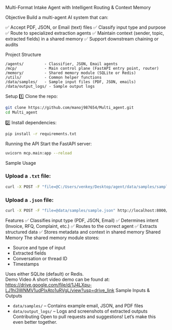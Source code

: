 Multi-Format Intake Agent with Intelligent Routing & Context Memory


Objective
Build a multi-agent AI system that can:

✅ Accept PDF, JSON, or Email (text) files
✅ Classify input type and purpose
✅ Route to specialized extraction agents
✅ Maintain context (sender, topic, extracted fields) in a shared memory
✅ Support downstream chaining or audits

Project Structure
```
/agents/         - Classifier, JSON, Email agents
/mcp/            - Main control plane (FastAPI entry point, router)
/memory/         - Shared memory module (SQLite or Redis)
/utils/          - Common helper functions
/data/samples/   - Sample input files (PDF, JSON, emails)
/data/output_logs/ - Sample output logs
```
Setup
1️⃣ Clone the repo:

```bash
git clone https://github.com/manoj987654/Multi_agent.git
cd Multi_agent
```

2️⃣ Install dependencies:

```bash
pip install -r requirements.txt
```
Running the API
Start the FastAPI server:

```bash
uvicorn mcp.main:app --reload
```
Sample Usage
### Upload a `.txt` file:

```bash
curl -X POST -F "file=@C:/Users/venkey/Desktop/agent/data/samples/sample_email.txt" http://localhost:8000/process
```

### Upload a `.json` file:

```bash
curl -X POST -F "file=@data/samples/sample.json" http://localhost:8000/process?conversation_id=conv_123
```
Features
✅ Classifies input type (PDF, JSON, Email)
✅ Determines intent (Invoice, RFQ, Complaint, etc.)
✅ Routes to the correct agent
✅ Extracts structured data
✅ Stores metadata and context in shared memory
Shared Memory
The shared memory module stores:

- Source and type of input
- Extracted fields
- Conversation or thread ID
- Timestamps

Uses either SQLite (default) or Redis.    
Demo Video
A short video demo can be found at: https://drive.google.com/file/d/1J4LXpu-LJ1hi3WNMV1udPIxAto1uRVgL/view?usp=drive_link
Sample Inputs & Outputs
- `data/samples/` – Contains example email, JSON, and PDF files
- `data/output_logs/` – Logs and screenshots of extracted outputs
Contributing
Open to pull requests and suggestions! Let’s make this even better together.

